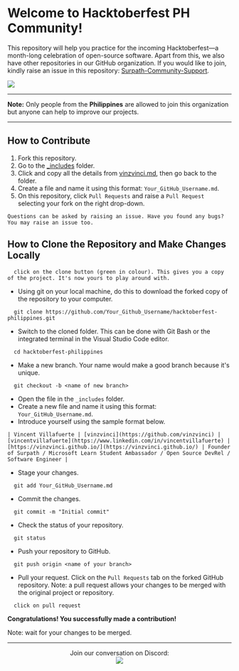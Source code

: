 # Welcome to Hacktoberfest PH Community! 
This repository will help you practice for the incoming Hacktoberfest—a month-long celebration of open-source software. Apart from this, we also have other repositories in our GitHub organization. If you would like to join, kindly raise an issue in this repository: <a href="https://github.com/Surpath-Community/Surpath-Community-Support">Surpath-Community-Support</a>.

<img src="https://user-images.githubusercontent.com/73097560/102705814-8b1fb180-42c6-11eb-89ec-a74cb17f84dc.png">

<hr>

**Note:** Only people from the **Philippines** are allowed to join this organization but anyone can help to improve our projects.
<hr>

## How to Contribute
1. Fork this repository.
2. Go to the <a href="https://github.com/surpathcommunity/surpath-member-info/tree/main/_includes">_includes</a> folder.
3. Click and copy all the details from <a href="https://github.com/surpathcommunity/hacktoberfest-philippines/blob/main/_includes/vinzvinci.md">vinzvinci.md</a>, then go back to the folder. 
4. Create a file and name it using this format: `Your_GitHub_Username.md`.
5. On this repository, click `Pull Requests` and raise a `Pull Request` selecting your fork on the right drop-down.

```
Questions can be asked by raising an issue. Have you found any bugs? You may raise an issue too.
```

## How to Clone the Repository and Make Changes Locally<br />

```
  click on the clone button (green in colour). This gives you a copy of the project. It's now yours to play around with.
```

- Using git on your local machine, do this to download the forked copy of the repository to your computer.

```
  git clone https://github.com/Your_Github_Username/hacktoberfest-philippines.git
```

- Switch to the cloned folder. This can be done with Git Bash or the integrated terminal in the Visual Studio Code editor.

```
  cd hacktoberfest-philippines
```

- Make a new branch. Your name would make a good branch because it's unique.

```
  git checkout -b <name of new branch>
```

- Open the file in the `_includes` folder.
- Create a new file and name it using this format: `Your_GitHub_Username.md`.
- Introduce yourself using the sample format below.
```
| Vincent Villafuerte | [vinzvinci](https://github.com/vinzvinci) | [vincentvillafuerte](https://www.linkedin.com/in/vincentvillafuerte) | [https://vinzvinci.github.io/](https://vinzvinci.github.io/) | Founder of Surpath / Microsoft Learn Student Ambassador / Open Source DevRel / Software Engineer |
```

- Stage your changes.

```
  git add Your_GitHub_Username.md
```

- Commit the changes.

```
  git commit -m "Initial commit"
```

- Check the status of your repository.<br />

```
  git status
```
- Push your repository to GitHub.<br />

```
  git push origin <name of your branch>
```

- Pull your request. Click on the `Pull Requests` tab on the forked GitHub repository. Note: a pull request allows your changes to be merged with the original project or repository.<br />

```
  click on pull request
```

**Congratulations! You successfully made a contribution!**

Note: wait for your changes to be merged.

<hr />

<p align="center">Join our conversation on Discord: <br>
  <a href="https://discord.com/invite/RATJsSGM9d">
    <img src="https://img.shields.io/discord/790101969413865472?logo=discord&style=for-the-badge" />
  </a>
</p>

